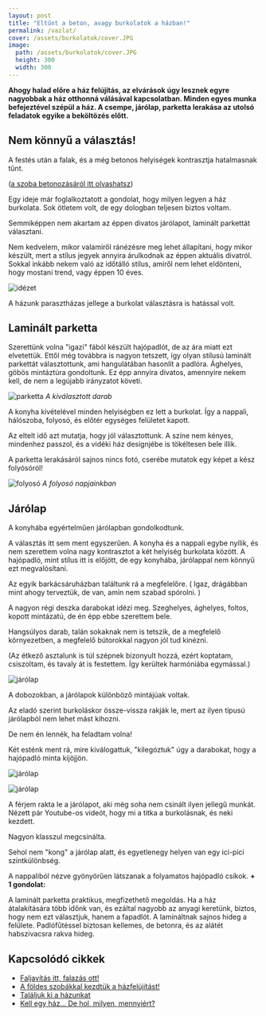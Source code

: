 ```yaml
---
layout: post
title: "Eltűnt a beton, avagy burkolatok a házban!"
permalink: /vazlat/
cover: /assets/burkolatok/cover.JPG
image:
  path: /assets/burkolatok/cover.JPG
  height: 300
  width: 300
---
```




**Ahogy halad előre a ház felújítás, az elvárások úgy lesznek egyre nagyobbak a ház otthonná válásával kapcsolatban. Minden egyes munka befejeztével szépül a ház. A csempe, járólap, parketta lerakása az utolsó feladatok egyike a beköltözés előtt.**



## Nem könnyű a választás!




A festés után a falak, és a még betonos helyiségek kontrasztja hatalmasnak tűnt.

([a szoba betonozásáról itt olvashatsz](/2019-02-12/szobabetonozas))

Egy ideje már foglalkoztatott a gondolat, hogy milyen legyen a ház burkolata. Sok ötletem volt, de egy dologban teljesen biztos voltam.
  
Semmiképpen nem akartam az éppen divatos járólapot, laminált parkettát választani. 

Nem kedvelem, mikor valamiről ránézésre meg lehet állapítani, hogy mikor készült, mert a stílus jegyek annyira árulkodnak az éppen aktuális divatról. Sokkal inkább nekem való az időtálló stílus, amiről nem lehet eldönteni, hogy mostani trend, vagy éppen 10 éves.

![idézet](/assets/burkolatok/IMG_20190306_122829.jpg)

A házunk parasztházas jellege a burkolat választásra is hatással volt.

## Laminált parketta

Szerettünk volna "igazi" fából készült hajópadlót, de az ára miatt ezt elvetettük. 
Ettől még továbbra is nagyon tetszett, így olyan stílusú laminált parkettát választottunk, ami hangulátában hasonlít a padlóra.
Ághelyes, göbös mintáztúra gondoltunk. Ez épp annyira divatos, amennyire nekem kell, de nem a legújabb irányzatot követi. 


![parketta](/assets/burkolatok/IMG_20190311_160229.jpg)
_A kiválasztott darab_


A konyha kivételével minden helyiségben ez lett a burkolat. Így a nappali, hálószoba, folyosó, és előtér egységes felületet kapott.


Az eltelt idő azt mutatja, hogy jól választottunk. A színe nem kényes, mindenhez passzol, és a vidéki ház designjébe is tökéltesen bele illik.

A parketta lerakásáról sajnos nincs fotó, cserébe mutatok egy képet a kész folyósóról!

![folyosó](/assets/burkolatok/IMG_20190311_092455.jpg)
_A folyosó napjainkban_



## Járólap

A konyhába egyértelműen járólapban gondolkodtunk.


A választás itt sem ment egyszerűen. A konyha és a nappali egybe nyílik, és nem szerettem volna nagy kontrasztot a két helyiség burkolata között. 
A hajópadló, mint stílus itt is előjött, de egy konyhába, járólappal nem könnyű ezt megvalósítani.



Az egyik barkácsáruházban találtunk rá a megfelelőre. ( Igaz, drágábban mint ahogy terveztük, de van, amin nem szabad spórolni. )

A nagyon régi deszka darabokat idézi meg. Szeghelyes, ághelyes, foltos, kopott mintázatú, de én épp ebbe szerettem bele.

Hangsúlyos darab, talán sokaknak nem is tetszik, de a megfelelő környezetben, a megfelelő bútorokkal nagyon jól tud kinézni. 

(Az étkező asztalunk is túl szépnek bizonyult hozzá, ezért koptatam, csiszoltam, és tavaly át is festettem. Így kerültek harmóniába egymással.)

![járólap](/assets/burkolatok/IMG_20190311_164146.jpg)

A dobozokban, a járólapok különböző mintájúak voltak.

Az eladó szerint burkoláskor össze-vissza rakják le, mert az ilyen típusú járólapból nem lehet mást kihozni.

De nem én lennék, ha feladtam volna!

Két esténk ment rá, mire kiválogattuk, "kilegóztuk" úgy a darabokat, hogy a hajópadló minta kijöjjön. 

![járólap](/assets/burkolatok/DSCF0208.JPG)

![járólap](/assets/burkolatok/DSCF0217.JPG)

A férjem rakta le a járólapot, aki még soha nem csinált ilyen jellegű munkát.  
Nézett pár Youtube-os videót, hogy mi a titka a burkolásnak, és neki kezdett.   



Nagyon klasszul megcsinálta. 


Sehol nem "kong" a járólap alatt, és egyetlenegy helyen van egy ici-pici szintkülönbség.


A nappaliból nézve gyönyörűen látszanak a folyamatos hajópadló csíkok.
**+ 1 gondolat:**  

A laminált parketta praktikus, megfizethető megoldás. Ha a ház átalakítására több időnk van, és ezáltal nagyobb az anyagi keretünk, biztos, hogy nem ezt választjuk, hanem a fapadlót. A lamináltnak sajnos hideg a felülete. Padlófűtéssel biztosan kellemes, de betonra, és az alátét habszivacsra rakva hideg.

## Kapcsolódó cikkek



* [Faljavítás itt, falazás ott!](/2019-02-18/afalak)
* [A földes szobákkal kezdtük a házfelújítást!](/2019-02-12/szobabetonozas)
* [Találjuk ki a házunkat](/2019-02-11/találjuk_ki)
* [Kell egy ház... De hol, milyen, mennyiért?](/2019-02-09/hazvasarlas)
